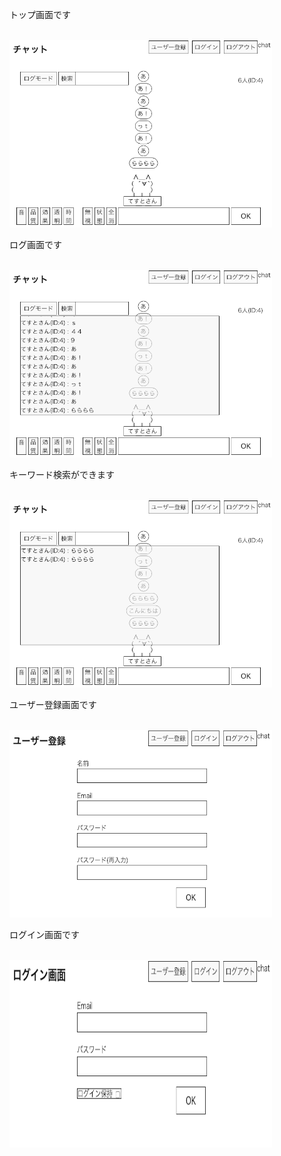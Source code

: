 <p>トップ画面です</p>
<br>
<img src="https://github.com/ynd3k/img/blob/master/chat-top.png" width="420px" height="300px">

<p>ログ画面です</p>
<br>
<img src="https://github.com/ynd3k/img/blob/master/chat-log.png" width="420px" height="300px">

<p>キーワード検索ができます</p>
<br>
<img src="https://github.com/ynd3k/img/blob/master/chat-search.png" width="420px" height="300px">

<p>ユーザー登録画面です</p>
<br>
<img src="https://github.com/ynd3k/img/blob/master/chat-signup.png" width="420px" height="300px">

<p>ログイン画面です</p>
<br>
<img src="https://github.com/ynd3k/img/blob/master/chat-login.png" width="420px" height="300px">


